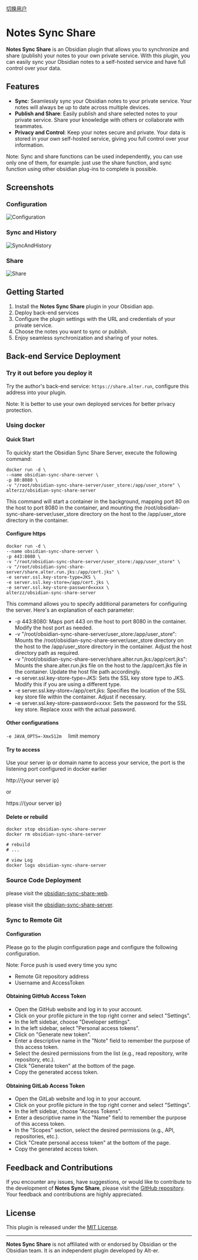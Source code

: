 [切换用户](/README-zh_CN.md)
# Notes Sync Share

**Notes Sync Share** is an Obsidian plugin that allows you to synchronize and share (publish) your notes to your own private service. With this plugin, you can easily sync your Obsidian notes to a self-hosted service and have full control over your data.

## Features

- **Sync**: Seamlessly sync your Obsidian notes to your private service. Your notes will always be up to date across multiple devices.
- **Publish and Share**: Easily publish and share selected notes to your private service. Share your knowledge with others or collaborate with teammates.
- **Privacy and Control**: Keep your notes secure and private. Your data is stored in your own self-hosted service, giving you full control over your information.

Note: Sync and share functions can be used independently, you can use only one of them, for example: just use the share function, and sync function using other obsidian plug-ins to complete is possible.


## Screenshots

### Configuration
![Configuration](screenshots/Configuration.png)

### Sync and History
![SyncAndHistory](screenshots/SyncAndHistory.gif)

### Share
![Share](screenshots/Share.gif)


## Getting Started

1. Install the **Notes Sync Share** plugin in your Obsidian app.
2. Deploy back-end services
3. Configure the plugin settings with the URL and credentials of your private service.
4. Choose the notes you want to sync or publish.
5. Enjoy seamless synchronization and sharing of your notes.

## Back-end Service Deployment

### Try it out before you deploy it

Try the author's back-end service: `https://share.alter.run`, configure this address into your plugin.

Note: It is better to use your own deployed services for better privacy protection.

### Using docker

#### Quick Start

To quickly start the Obsidian Sync Share Server, execute the following command:

```shell
docker run -d \
--name obsidian-sync-share-server \
-p 80:8080 \
-v "/root/obsidian-sync-share-server/user_store:/app/user_store" \
alterzz/obsidian-sync-share-server
```

This command will start a container in the background, mapping port 80 on the host to port 8080 in the container, and mounting the /root/obsidian-sync-share-server/user_store directory on the host to the /app/user_store directory in the container.

#### Configure https

```shell
docker run -d \
--name obsidian-sync-share-server \
-p 443:8080 \
-v "/root/obsidian-sync-share-server/user_store:/app/user_store" \
-v "/root/obsidian-sync-share-server/share.alter.run.jks:/app/cert.jks" \
-e server.ssl.key-store-type=JKS \
-e server.ssl.key-store=/app/cert.jks \
-e server.ssl.key-store-password=xxxx \
alterzz/obsidian-sync-share-server
```

This command allows you to specify additional parameters for configuring the server. Here's an explanation of each parameter:

- -p 443:8080: Maps port 443 on the host to port 8080 in the container. Modify the host port as needed.
- -v "/root/obsidian-sync-share-server/user_store:/app/user_store": Mounts the /root/obsidian-sync-share-server/user_store directory on the host to the /app/user_store directory in the container. Adjust the host directory path as required.
- -v "/root/obsidian-sync-share-server/share.alter.run.jks:/app/cert.jks": Mounts the share.alter.run.jks file on the host to the /app/cert.jks file in the container. Update the host file path accordingly.
- -e server.ssl.key-store-type=JKS: Sets the SSL key store type to JKS. Modify this if you are using a different type.
- -e server.ssl.key-store=/app/cert.jks: Specifies the location of the SSL key store file within the container. Adjust if necessary.
- -e server.ssl.key-store-password=xxxx: Sets the password for the SSL key store. Replace xxxx with the actual password.
  
#### Other configurations

`-e JAVA_OPTS=-Xmx512m  ` limit memory

#### Try to access

Use your server ip or domain name to access your service, the port is the listening port configured in docker earlier

http://{your server ip}

or

https://{your server ip}

#### Delete or rebuild

```shell
docker stop obsidian-sync-share-server
docker rm obsidian-sync-share-server

# rebuild
# ...

# view Log
docker logs obsidian-sync-share-server
```


### Source Code Deployment
please visit the [obsidian-sync-share-web](https://github.com/Alt-er/obsidian-sync-share-web). 

please visit the [obsidian-sync-share-server](https://github.com/Alt-er/obsidian-sync-share-server). 


### Sync to Remote Git

#### Configuration
Please go to the plugin configuration page and configure the following configuration.

Note: Force push is used every time you sync

- Remote Git repository address
- Username and AccessToken

#### Obtaining GitHub Access Token
- Open the GitHub website and log in to your account.
- Click on your profile picture in the top right corner and select "Settings".
- In the left sidebar, choose "Developer settings".
- In the left sidebar, select "Personal access tokens".
- Click on "Generate new token".
- Enter a descriptive name in the "Note" field to remember the purpose of this access token.
- Select the desired permissions from the list (e.g., read repository, write repository, etc.).
- Click "Generate token" at the bottom of the page.
- Copy the generated access token.


#### Obtaining GitLab Access Token

- Open the GitLab website and log in to your account.
- Click on your profile picture in the top right corner and select "Settings".
- In the left sidebar, choose "Access Tokens".
- Enter a descriptive name in the "Name" field to remember the purpose of this access token.
- In the "Scopes" section, select the desired permissions (e.g., API, repositories, etc.).
- Click "Create personal access token" at the bottom of the page.
- Copy the generated access token.


## Feedback and Contributions

If you encounter any issues, have suggestions, or would like to contribute to the development of **Notes Sync Share**, please visit the [GitHub repository](https://github.com/Alt-er/obsidian-sync-share). Your feedback and contributions are highly appreciated.

## License

This plugin is released under the [MIT License](https://github.com/Alt-er/obsidian-sync-share/blob/master/LICENSE).

---

**Notes Sync Share** is not affiliated with or endorsed by Obsidian or the Obsidian team. It is an independent plugin developed by Alt-er.
